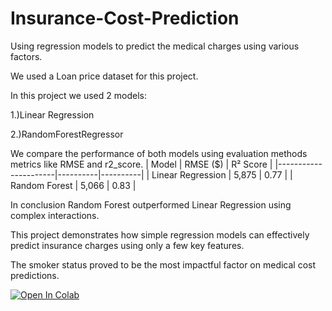 # Insurance-Cost-Prediction
Using regression models to predict the medical charges using various factors.

We used a Loan price dataset for this project.

In this project we used 2 models:

1.)Linear Regression

2.)RandomForestRegressor

We compare the performance of both models using evaluation methods metrics like RMSE and r2_score.
| Model                | RMSE ($) | R² Score |
|----------------------|----------|----------|
| Linear Regression    | 5,875    | 0.77     |
| Random Forest        | 5,066    | 0.83     |

In conclusion Random Forest outperformed Linear Regression using complex interactions.

This project demonstrates how simple regression models can effectively predict insurance charges using only a few key features.  

The smoker status proved to be the most impactful factor on medical cost predictions.


[![Open In Colab](https://colab.research.google.com/assets/colab-badge.svg)](https://colab.research.google.com/github/Yadnesh-More/Basics-of-Classification/blob/main/01_basics_of_logistic_loanprediction.ipynb)

